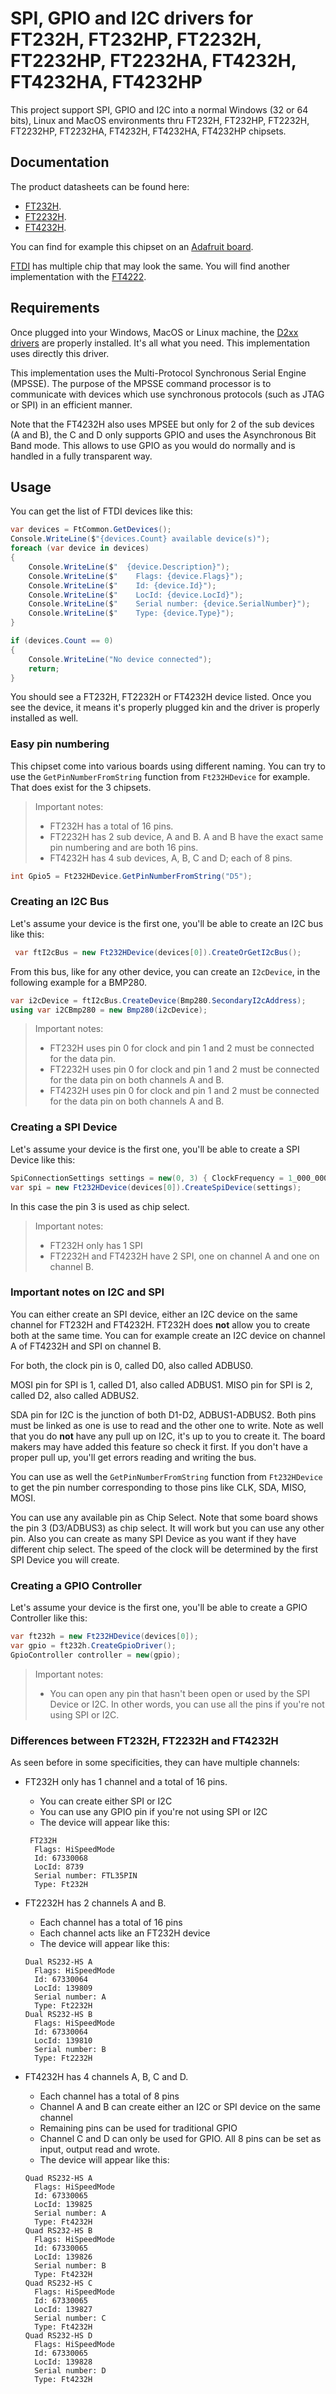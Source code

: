 # SPI, GPIO and I2C drivers for FT232H, FT232HP, FT2232H, FT2232HP, FT2232HA, FT4232H, FT4232HA, FT4232HP

This project support SPI, GPIO and I2C into a normal Windows (32 or 64 bits), Linux and MacOS environments thru FT232H, FT232HP, FT2232H, FT2232HP, FT2232HA, FT4232H, FT4232HA, FT4232HP chipsets.

## Documentation

The product datasheets can be found here:

- [FT232H](https://www.ftdichip.com/Support/Documents/DataSheets/ICs/DS_FT232H.pdf).
- [FT2232H](https://www.ftdichip.com/Support/Documents/DataSheets/ICs/DS_FT2232H.pdf).
- [FT4232H](https://www.ftdichip.com/Support/Documents/DataSheets/ICs/DS_FT4232H.pdf).

You can find for example this chipset on an [Adafruit board](https://www.adafruit.com/product/2264).

[FTDI](https://www.ftdichip.com/) has multiple chip that may look the same. You will find another implementation with the [FT4222](../Ft4222/README.md).

## Requirements

Once plugged into your Windows, MacOS or Linux machine, the [D2xx drivers](https://ftdichip.com/drivers/d2xx-drivers/) are properly installed. It's all what you need. This implementation uses directly this driver.

This implementation uses the Multi-Protocol Synchronous Serial Engine (MPSSE). The purpose of the MPSSE command processor is to communicate with devices which use synchronous protocols (such as JTAG or SPI) in an efficient manner.

Note that the FT4232H also uses MPSEE but only for 2 of the sub devices (A and B), the C and D only supports GPIO and uses the Asynchronous Bit Band mode. This allows to use GPIO as you would do normally and is handled in a fully transparent way.

## Usage

You can get the list of FTDI devices like this:

```csharp
var devices = FtCommon.GetDevices();
Console.WriteLine($"{devices.Count} available device(s)");
foreach (var device in devices)
{
    Console.WriteLine($"  {device.Description}");
    Console.WriteLine($"    Flags: {device.Flags}");
    Console.WriteLine($"    Id: {device.Id}");
    Console.WriteLine($"    LocId: {device.LocId}");
    Console.WriteLine($"    Serial number: {device.SerialNumber}");
    Console.WriteLine($"    Type: {device.Type}");
}

if (devices.Count == 0)
{
    Console.WriteLine("No device connected");
    return;
}
```

You should see a FT232H, FT2232H or FT4232H device listed. Once you see the device, it means it's properly plugged kin and the driver is properly installed as well.

### Easy pin numbering

This chipset come into various boards using different naming. You can try to use the `GetPinNumberFromString` function from `Ft232HDevice` for example. That does exist for the 3 chipsets.

> Important notes:
>
> - FT232H has a total of 16 pins.
> - FT2232H has 2 sub device, A and B. A and B have the exact same pin numbering and are both 16 pins.
> - FT4232H has 4 sub devices, A, B, C and D; each of 8 pins.

```csharp
int Gpio5 = Ft232HDevice.GetPinNumberFromString("D5");
```

### Creating an I2C Bus

Let's assume your device is the first one, you'll be able to create an I2C bus like this:

```csharp
 var ftI2cBus = new Ft232HDevice(devices[0]).CreateOrGetI2cBus();
```

From this bus, like for any other device, you can create an `I2cDevice`, in the following example for a BMP280.

```csharp
var i2cDevice = ftI2cBus.CreateDevice(Bmp280.SecondaryI2cAddress);
using var i2CBmp280 = new Bmp280(i2cDevice);
```

> Important notes:
>
> - FT232H uses pin 0 for clock and pin 1 and 2 must be connected for the data pin.
> - FT2232H uses pin 0 for clock and pin 1 and 2 must be connected for the data pin on both channels A and B.
> - FT4232H uses pin 0 for clock and pin 1 and 2 must be connected for the data pin on both channels A and B.

### Creating a SPI Device

Let's assume your device is the first one, you'll be able to create a SPI Device like this:

```csharp
SpiConnectionSettings settings = new(0, 3) { ClockFrequency = 1_000_000, DataBitLength = 8, ChipSelectLineActiveState = PinValue.Low };
var spi = new Ft232HDevice(devices[0]).CreateSpiDevice(settings);
```

In this case the pin 3 is used as chip select.

> Important notes:
>
> - FT232H only has 1 SPI
> - FT2232H and FT4232H have 2 SPI, one on channel A and one on channel B.

### Important notes on I2C and SPI

You can either create an SPI device, either an I2C device on the same channel for FT232H and FT4232H. FT232H does **not** allow you to create both at the same time. You can for example create an I2C device on channel A of FT4232H and SPI on channel B.

For both, the clock pin is 0, called D0, also called ADBUS0.

MOSI pin for SPI is 1, called D1, also called ADBUS1. MISO pin for SPI is 2, called D2, also called ADBUS2.

SDA pin for I2C is the junction of both D1-D2, ADBUS1-ADBUS2. Both pins must be linked as one is use to read and the other one to write. Note as well that you do **not** have any pull up on I2C, it's up to you to create it. The board makers may have added this feature so check it first. If you don't have a proper pull up, you'll get errors reading and writing the bus.

You can use as well the `GetPinNumberFromString` function from `Ft232HDevice` to get the pin number corresponding to those pins like CLK, SDA, MISO, MOSI.

You can use any available pin as Chip Select. Note that some board shows the pin 3 (D3/ADBUS3) as chip select. It will work but you can use any other pin. Also you can create as many SPI Device as you want if they have different chip select. The speed of the clock will be determined by the first SPI Device you will create.

### Creating a GPIO Controller

Let's assume your device is the first one, you'll be able to create a GPIO Controller like this:

```csharp
var ft232h = new Ft232HDevice(devices[0]);
var gpio = ft232h.CreateGpioDriver();
GpioController controller = new(gpio);
```

> Important notes:
>
> - You can open any pin that hasn't been open or used by the SPI Device or I2C. In other words, you can use all the pins if you're not using SPI or I2C.
>

### Differences between FT232H, FT2232H and FT4232H

As seen before in some specificities, they can have multiple channels:

- FT232H only has 1 channel and a total of 16 pins.
  - You can create either SPI or I2C
  - You can use any GPIO pin if you're not using SPI or I2C
  - The device will appear like this:

  ```text
   FT232H
    Flags: HiSpeedMode
    Id: 67330068
    LocId: 8739
    Serial number: FTL35PIN
    Type: Ft232H
  ```

- FT2232H has 2 channels A and B.
  - Each channel has a total of 16 pins
  - Each channel acts like an FT232H device
  - The device will appear like this:

  ```text
  Dual RS232-HS A
    Flags: HiSpeedMode
    Id: 67330064
    LocId: 139809
    Serial number: A
    Type: Ft2232H
  Dual RS232-HS B
    Flags: HiSpeedMode
    Id: 67330064
    LocId: 139810
    Serial number: B
    Type: Ft2232H
  ```

- FT4232H has 4 channels A, B, C and D.
  - Each channel has a total of 8 pins
  - Channel A and B can create either an I2C or SPI device on the same channel
  - Remaining pins can be used for traditional GPIO
  - Channel C and D can only be used for GPIO. All 8 pins can be set as input, output read and wrote.
  - The device will appear like this:
  
  ```text
  Quad RS232-HS A
    Flags: HiSpeedMode
    Id: 67330065
    LocId: 139825
    Serial number: A
    Type: Ft4232H
  Quad RS232-HS B
    Flags: HiSpeedMode
    Id: 67330065
    LocId: 139826
    Serial number: B
    Type: Ft4232H
  Quad RS232-HS C
    Flags: HiSpeedMode
    Id: 67330065
    LocId: 139827
    Serial number: C
    Type: Ft4232H
  Quad RS232-HS D
    Flags: HiSpeedMode
    Id: 67330065
    LocId: 139828
    Serial number: D
    Type: Ft4232H
  ```
